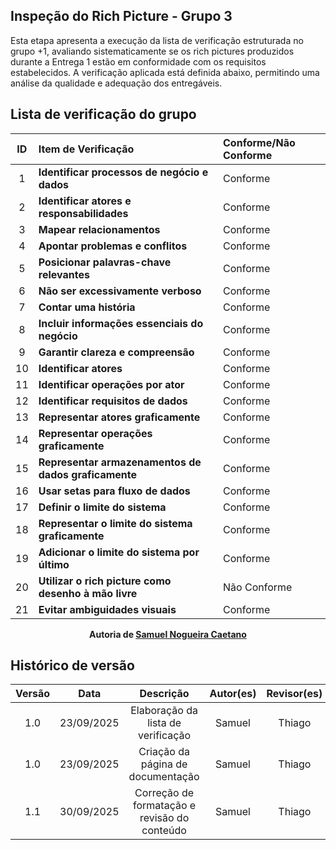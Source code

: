 ## Inspeção do Rich Picture - Grupo 3

Esta etapa apresenta a execução da lista de verificação estruturada no grupo +1, avaliando sistematicamente se os rich pictures produzidos durante a Entrega 1 estão em conformidade com os requisitos estabelecidos. A verificação aplicada está definida abaixo, permitindo uma análise da qualidade e adequação dos entregáveis.

## Lista de verificação do grupo

| ID  | Item de Verificação                                  | Conforme/Não Conforme |
|:---:|:---------------------------------------------------- |:--------------------- |
|  1  | **Identificar processos de negócio e dados**         | Conforme              |
|  2  | **Identificar atores e responsabilidades**           | Conforme              |
|  3  | **Mapear relacionamentos**                           | Conforme              |
|  4  | **Apontar problemas e conflitos**                    | Conforme              |
|  5  | **Posicionar palavras-chave relevantes**             | Conforme              |
|  6  | **Não ser excessivamente verboso**                   | Conforme              |
|  7  | **Contar uma história**                              | Conforme              |
|  8  | **Incluir informações essenciais do negócio**        | Conforme              |
|  9  | **Garantir clareza e compreensão**                   | Conforme              |
| 10  | **Identificar atores**                               | Conforme              |
| 11  | **Identificar operações por ator**                   | Conforme              |
| 12  | **Identificar requisitos de dados**                  | Conforme              |
| 13  | **Representar atores graficamente**                  | Conforme              |
| 14  | **Representar operações graficamente**               | Conforme              |
| 15  | **Representar armazenamentos de dados graficamente** | Conforme              |
| 16  | **Usar setas para fluxo de dados**                   | Conforme              |
| 17  | **Definir o limite do sistema**                      | Conforme              |
| 18  | **Representar o limite do sistema graficamente**     | Conforme              |
| 19  | **Adicionar o limite do sistema por último**         | Conforme              |
| 20  | **Utilizar o rich picture como desenho à mão livre** | Não Conforme          |
| 21  | **Evitar ambiguidades visuais**                      | Conforme              |

<div align="center">
  <strong>Autoria de <a href="https://github.com/samuelncaetano">Samuel Nogueira Caetano</a></strong>
</div>

## Histórico de versão

| Versão |    Data    |                  Descrição                   | Autor(es) | Revisor(es) |
|:------:|:----------:|:--------------------------------------------:|:---------:|:-----------:|
|  1.0   | 23/09/2025 |      Elaboração da lista de verificação      |  Samuel   |   Thiago    |
|  1.0   | 23/09/2025 |      Criação da página de documentação       |  Samuel   |   Thiago    |
|  1.1   | 30/09/2025 | Correção de formatação e revisão do conteúdo |  Samuel   |   Thiago    |
